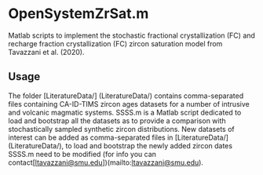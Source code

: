 # OpenSystemZrSat.m

Matlab scripts to implement the stochastic fractional crystallization (FC) and recharge fraction crystallization (FC) zircon saturation model from Tavazzani et al. (2020).

## Usage

The folder [LiteratureData/] (LiteratureData/) contains comma-separated files containing CA-ID-TIMS zircon ages datasets for a number of intrusive and volcanic magmatic systems. SSSS.m is a Matlab script dedicated to load and bootstrap all the datasets as to provide a comparison with stochastically sampled synthetic zircon distributions. New datasets of interest can be added as comma-separated files in [LiteratureData/] (LiteratureData/), to load and bootstrap the newly added zircon dates SSSS.m need to be modified (for info you can contact[ltavazzani@smu.edu])(mailto:ltavazzani@smu.edu).
